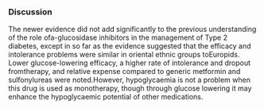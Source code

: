 ### Discussion
The newer evidence did not add significantly to the previous understanding of the role ofa-glucosidase inhibitors in the management of Type 2 diabetes, except in so far as the evidence suggested that the efficacy and intolerance problems were similar in oriental ethnic groups toEuropids. Lower glucose-lowering efficacy, a higher rate of intolerance and dropout fromtherapy, and relative expense compared to generic metformin and sulfonylureas were noted.However, hypoglycaemia is not a problem when this drug is used as monotherapy, though through glucose lowering it may enhance the hypoglycaemic potential of other medications.
